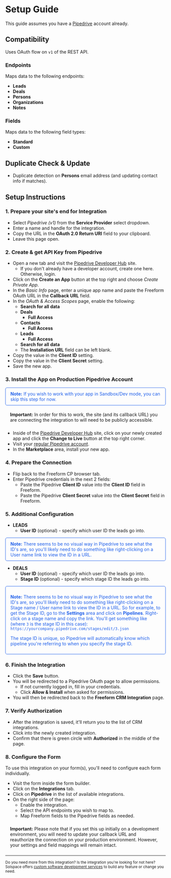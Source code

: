 # Setup Guide

This guide assumes you have a [Pipedrive](http://pipedrive.com) account already.

## Compatibility

Uses OAuth flow on `v1` of the REST API.

### Endpoints
Maps data to the following endpoints:

- **Leads**
- **Deals**
- **Persons**
- **Organizations**
- **Notes**

### Fields
Maps data to the following field types:

- **Standard**
- **Custom**

## Duplicate Check & Update

- Duplicate detection on **Persons** email address (and updating contact info if matches).

## Setup Instructions

### 1. Prepare your site's end for Integration

- Select *Pipedrive (v1)* from the **Service Provider** select dropdown.
- Enter a name and handle for the integration.
- Copy the URL in the **OAuth 2.0 Return URI** field to your clipboard.
- Leave this page open.

### 2. Create & get API Key from Pipedrive

- Open a new tab and visit the [Pipedrive Developer Hub](https://developers.pipedrive.com/) site.
    - If you don't already have a developer account, create one here. Otherwise, login.
- Click on the **Create an App** button at the top right and choose _Create Private App_.
- In the _Basic Info_ page, enter a unique app name and paste the Freeform OAuth URL in the **Callback URL** field.
- In the _OAuth & Access Scopes_ page, enable the following:
    - **Search for all data**
    - **Deals**
        - **Full Access**
    - **Contacts**
        - **Full Access**
    - **Leads**
        - **Full Access**
    - **Search for all data**
    - The **Installation URL** field can be left blank.
- Copy the value in the **Client ID** setting.
- Copy the value in the **Client Secret** setting.
- Save the new app.

### 3. Install the App on Production Pipedrive Account

<span class="note tip" style="margin-bottom: 10px;"><b>Note:</b> If you wish to work with your app in Sandbox/Dev mode, you can skip this step for now.</span><span class="note warning"><b>Important:</b> In order for this to work, the site (and its callback URL) you are connecting the integration to will need to be publicly accessible.</span>

- Inside of the [Pipedrive Developer Hub](https://developers.pipedrive.com/) site, click on your newly created app and click the **Change to Live** button at the top right corner.
- Visit your [regular Pipedrive account](https://pipedrive.com).
- In the **Marketplace** area, install your new app.

### 4. Prepare the Connection

- Flip back to the Freeform CP browser tab.
- Enter Pipedrive credentials in the next 2 fields:
    - Paste the Pipedrive **Client ID** value into the **Client ID** field in Freeform.
    - Paste the Pipedrive **Client Secret** value into the **Client Secret** field in Freeform.

### 5. Additional Configuration

- **LEADS**
    - **User ID** (optional) - specify which user ID the leads go into.

<span class="note tip"><b>Note:</b> There seems to be no visual way in Pipedrive to see what the ID's are, so you'll likely need to do something like right-clicking on a User name link to view the ID in a URL.</span>

- **DEALS**
    - **User ID** (optional) - specify which user ID the leads go into.
    - **Stage ID** (optional) - specify which stage ID the leads go into.

<div class="note bold tip">
<p><b>Note:</b> There seems to be no visual way in Pipedrive to see what the ID's are, so you'll likely need to do something like right-clicking on a Stage name / User name link to view the ID in a URL. So for example, to get the Stage ID, go to the <b>Settings</b> area and click on <b>Pipelines</b>. Right-click on a stage name and copy the link. You'll get something like (where <code>3</code> is the stage ID in this case): <code>https://yourcompany.pipedrive.com/stages/edit/3.json</code></p>
<p>The stage ID is unique, so Pipedrive will automatically know which pipeline you're referring to when you specify the stage ID.</p>
</div>

### 6. Finish the Integration

- Click the **Save** button.
- You will be redirected to a Pipedrive OAuth page to allow permissions.
    - If not currently logged in, fill in your credentials.
    - Click **Allow & Install** when asked for permissions.
- You will then be redirected back to the **Freeform CRM Integration** page.

### 7. Verify Authorization

- After the integration is saved, it'll return you to the list of CRM integrations.
- Click into the newly created integration.
- Confirm that there is green circle with **Authorized** in the middle of the page.

### 8. Configure the Form

To use this integration on your form(s), you'll need to configure each form individually.

- Visit the form inside the form builder.
- Click on the **Integrations** tab.
- Click on **Pipedrive** in the list of available integrations.
- On the right side of the page:
    - Enable the integration.
    - Select the API endpoints you wish to map to.
    - Map Freeform fields to the Pipedrive fields as needed.

<span class="note warning"><b>Important:</b> Please note that if you set this up initially on a development environment, you will need to update your callback URL and reauthorize the connection on your production environment. However, your settings and field mappings will remain intact.</span>

---

<small>Do you need more from this integration? Is the integration you're looking for not here? Solspace offers [custom software development services](https://docs.solspace.com/support/premium/) to build any feature or change you need.</small>

<style type="text/css">ol{padding-left:20px!important}ol>li{font-weight:600}ol>li>ul>li{font-weight:400}.warning {display:block;padding:10px 15px;border:1px solid var(--warning-color);border-radius:5px;}.tip {color:#1f5fea;display:block;padding:10px 15px;border:1px solid #1f5fea;border-radius:5px;}</style>
